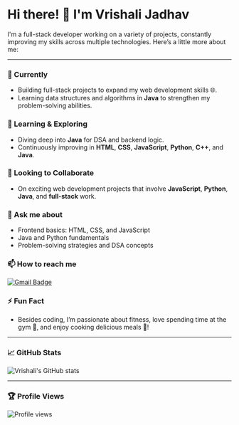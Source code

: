 # Hi there! 👋 I'm Vrishali Jadhav

I'm a full-stack developer working on a variety of projects, constantly improving my skills across multiple technologies. Here’s a little more about me:

---

### 🔭 Currently
- Building full-stack projects to expand my web development skills 🌐.
- Learning data structures and algorithms in **Java** to strengthen my problem-solving abilities.

### 🌱 Learning & Exploring
- Diving deep into **Java** for DSA and backend logic.
- Continuously improving in **HTML**, **CSS**, **JavaScript**, **Python**, **C++**, and **Java**.

### 👯 Looking to Collaborate
- On exciting web development projects that involve **JavaScript**, **Python**, **Java**, and **full-stack** work.

### 💬 Ask me about
- Frontend basics: HTML, CSS, and JavaScript
- Java and Python fundamentals
- Problem-solving strategies and DSA concepts

### 📫 How to reach me
[![Gmail Badge](https://img.shields.io/badge/-jvrishali1@gmail.com-c14438?style=flat&logo=Gmail&logoColor=white&link=mailto:jvrishali1@gmail.com)](mailto:jvrishali1@gmail.com)

### ⚡ Fun Fact
- Besides coding, I’m passionate about fitness, love spending time at the gym 💪, and enjoy cooking delicious meals 🍲!

---

### 📈 GitHub Stats
![Vrishali's GitHub stats](https://github-readme-stats.vercel.app/api?username=vrishali-jadhav&show_icons=true&hide=prs&count_private=true&title_color=0044ff&text_color=333&icon_color=0044ff&bg_color=ffffff&hide_border=true)

---

### 🏆 Profile Views
![Profile views](https://komarev.com/ghpvc/?username=vrishali-jadhav&color=brightgreen)
